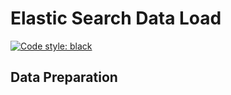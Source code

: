 # Elastic Search Data Load
[![Code style: black](https://img.shields.io/badge/code%20style-black-000000.svg)](https://github.com/psf/black)
## Data Preparation
